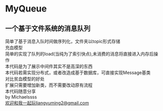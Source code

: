 # MyQueue  
## 一个基于文件系统的消息队列  
  简单了基于消息入队时间做序列化，文件夹以topic形式存储  
  充血模型  
  简单的实现了队列的load(当纯为了索引快点),未消费的消息将直接进入内存后操作  
  本代码是为了展示中间件其实不是高深的东西  
  本代码若需实现分布式，或者改造成基于数据库，可直接实现Message基类  
  对比贫血模型的好处  
  扩展只需要增加新类，而不需要改动原有流程  
  本代码随意分享  
  by Michaelssss  
  欢迎和我一起玩liangyuming2@gmail.com  
